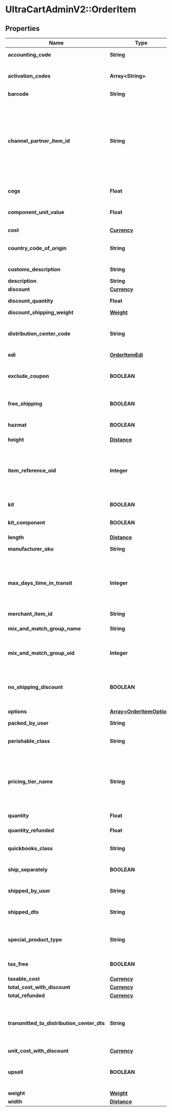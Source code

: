 # UltraCartAdminV2::OrderItem

## Properties
Name | Type | Description | Notes
------------ | ------------- | ------------- | -------------
**accounting_code** | **String** | QuickBooks code | [optional] 
**activation_codes** | **Array&lt;String&gt;** | Activation codes assigned to this item | [optional] 
**barcode** | **String** | Barcode | [optional] 
**channel_partner_item_id** | **String** | Channel partner item id if this order came through a channel partner and the channel partner item id was mapped to an internal item id | [optional] 
**cogs** | **Float** | Cost of goods sold | [optional] 
**component_unit_value** | **Float** | Value of the kit component item | [optional] 
**cost** | [**Currency**](Currency.md) |  | [optional] 
**country_code_of_origin** | **String** | Country of origin (ISO-3166 two letter code) | [optional] 
**customs_description** | **String** | Customs description | [optional] 
**description** | **String** | Description | [optional] 
**discount** | [**Currency**](Currency.md) |  | [optional] 
**discount_quantity** | **Float** | Discount quantity | [optional] 
**discount_shipping_weight** | [**Weight**](Weight.md) |  | [optional] 
**distribution_center_code** | **String** | Distribution center code responsible for shipping this item | [optional] 
**edi** | [**OrderItemEdi**](OrderItemEdi.md) |  | [optional] 
**exclude_coupon** | **BOOLEAN** | True if this item is excluded from coupons | [optional] 
**free_shipping** | **BOOLEAN** | True if the item receives free shipping | [optional] 
**hazmat** | **BOOLEAN** | Hazardous materials indicator | [optional] 
**height** | [**Distance**](Distance.md) |  | [optional] 
**item_reference_oid** | **Integer** | Item reference object identifier used to linked to auto order item record | [optional] 
**kit** | **BOOLEAN** | True if this item is a kit | [optional] 
**kit_component** | **BOOLEAN** | True if this item is a kit component | [optional] 
**length** | [**Distance**](Distance.md) |  | [optional] 
**manufacturer_sku** | **String** | Manufacturer SKU | [optional] 
**max_days_time_in_transit** | **Integer** | Maximum days that the item can be in transit before spoilage (perishable products) | [optional] 
**merchant_item_id** | **String** | Item ID | [optional] 
**mix_and_match_group_name** | **String** | Mix and match group name | [optional] 
**mix_and_match_group_oid** | **Integer** | Mix and match group object identifier | [optional] 
**no_shipping_discount** | **BOOLEAN** | True if this item is excluded from shipping discounts | [optional] 
**options** | [**Array&lt;OrderItemOption&gt;**](OrderItemOption.md) | Options | [optional] 
**packed_by_user** | **String** | Packed by user | [optional] 
**perishable_class** | **String** | Perishable class of the item | [optional] 
**pricing_tier_name** | **String** | Pricing tier that granted the particular price for this item if the customer profile had pricing tiers assigned | [optional] 
**quantity** | **Float** | Quantity | [optional] 
**quantity_refunded** | **Float** | Quantity refunded on this item | [optional] 
**quickbooks_class** | **String** | QuickBooks class | [optional] 
**ship_separately** | **BOOLEAN** | True if this item ships in a separate box | [optional] 
**shipped_by_user** | **String** | Shipped by user | [optional] 
**shipped_dts** | **String** | Date/time that this item was marked shipped | [optional] 
**special_product_type** | **String** | Special product type (USPS Media Mail) | [optional] 
**tax_free** | **BOOLEAN** | True if the item is tax free | [optional] 
**taxable_cost** | [**Currency**](Currency.md) |  | [optional] 
**total_cost_with_discount** | [**Currency**](Currency.md) |  | [optional] 
**total_refunded** | [**Currency**](Currency.md) |  | [optional] 
**transmitted_to_distribution_center_dts** | **String** | Date/time that this item was transmitted to the distribution center | [optional] 
**unit_cost_with_discount** | [**Currency**](Currency.md) |  | [optional] 
**upsell** | **BOOLEAN** | True if this item was added to the order as part of an upsell | [optional] 
**weight** | [**Weight**](Weight.md) |  | [optional] 
**width** | [**Distance**](Distance.md) |  | [optional] 


